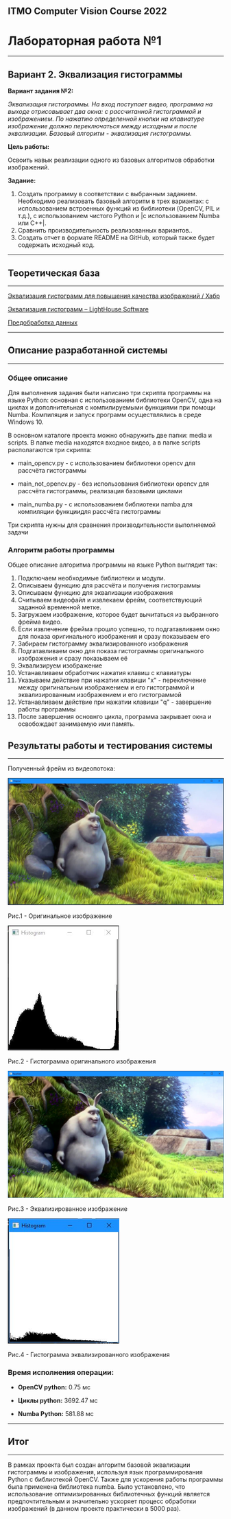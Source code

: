 ## ITMO Computer Vision Course 2022

# Лабораторная работа №1

---

## Вариант 2. Эквализация гистограммы

**Вариант задания №2:**

*Эквализация гистограммы. На вход поступает видео, программа на 
выходе отрисовывает два окна: с рассчитанной гистограммой и 
изображением. По нажатию определенной кнопки на клавиатуре 
изображение должно переключаться между исходным и после 
эквализации. Базовый алгоритм - эквализация гистограммы.*

**Цель работы:**

Освоить навык реализации одного из базовых алгоритмов обработки изображений.

**Задание:**

1. Создать программу в соответствии с выбранным заданием. Необходимо реализовать базовый алгоритм в трех вариантах: с использованием встроенных функций из библиотеки (OpenCV, PIL и т.д.), с использованием чистого Python и |с использованием Numba или C++|.
2. Сравнить производительность реализованных вариантов..
3. Создать отчет в формате README на GitHub, который также будет содержать исходный код.

---

## Теоретическая база

---

[Эквализация гистограмм для повышения качества изображений / Хабр](https://habr.com/ru/post/244507/)

[Эквализация гистограмм &ndash; LightHouse Software](https://lhs-blog.info/programming/dlang/ekvalizacziya-gistogramm/)

[Предобработка данных](http://cs.mipt.ru/advanced_python/lessons/lab27.html)

---

## Описание разработанной системы

---

### Общее описание

Для выполнения задания были написано три скрипта программы на языке Python: основная с использованием библиотеки OpenCV, одна на циклах и дополнительная с компилируемыми функциями при помощи Numba. Компиляция и запуск программ осуществлялись в среде Windows 10.

В основном каталоге проекта можно обнаружить две папки: media и scripts. В папке media находятся входное видео, а в папке scripts располагаются три скрипта:

- main_opencv.py - с использованием библиотеки opencv для рассчёта гистограммы

- main_not_opencv.py - без использования библиотеки opencv для рассчёта гистограммы, реализация базовыми циклами

- main_numba.py - с использованием библиотеки namba для компиляции функциидля рассчёта гистограммы

 Три скрипта нужны для сравнения производительности выполняемой задачи

### Алгоритм работы программы

Общее описание алгоритма программы на языке Python выглядит так:

1. Подключаем необходимые библиотеки и модули.
2. Описываем функцию для рассчёта и получения гистограммы
3. Описываем функцию для эквализации изображения
4. Считываем видеофайл и извлекаем фрейм, соответствующий заданной временной метке.
5. Загружаем изображение, которое будет вычитаться из выбранного фрейма видео.
6. Если извлечение фрейма прошло успешно, то подгатавливаем окно для показа оригинального изображения и сразу показываем его
7. Забираем гистограмму эквализированного изображения
8. Подгатавливаем окно для показа гистограммы оригинального изображения и сразу показываем её
9. Эквализируем изображение
10. Устанавливаем обработчик нажатия клавиш с клавиатуры
11. Указываем действие при нажатии клавиши "x" - переключение между оригинальным изображением и его гистограммой и эквализированным изображением и его гистограммой
12. Устанавливаем действие при нажатии клавиши "q" - завершение работы программы
13. После завершения основнго цикла, программа закрывает окна и освобождает занимаемую ими память.

## Результаты работы и тестирования системы

---

Полученный фрейм из видеопотока:

![123](./img/Scr1.JPG)



Рис.1 - Оригинальное изображение

![123](./img/Scr2.JPG)



Рис.2 - Гистограмма оригинального изображения

![123](./img/Scr3.JPG)



Рис.3 - Эквализированное изображение

![123](./img/Scr4.JPG)

Рис.4 - Гистограмма эквализированного изображения

### Время исполнения операции:

- **OpenCV python:** 0.75 мс

- **Циклы python:** 3692.47 мс

- **Numba Python:** 581.88 мс

---

## Итог

---

В рамках проекта был создан алгоритм базовой эквализации гистограммы и изображения, используя язык программирования Python с библиотекой OpenCV. Также для ускорения работы программы была применена библиотека numba. Было установлено, что использование оптимизированных библиотечных функций является предпочтительным и значительно ускоряет процесс обработки изображений (в данном проекте практически в 5000 раз).
